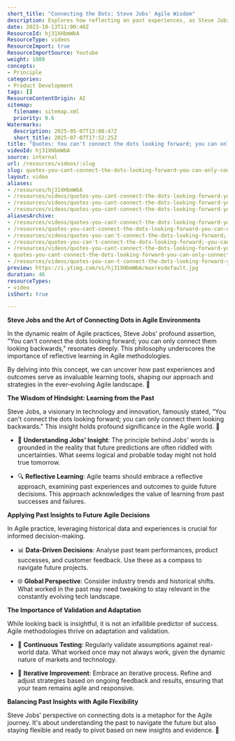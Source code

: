 ```yaml
---
short_title: "Connecting the Dots: Steve Jobs' Agile Wisdom"
description: Explores how reflecting on past experiences, as Steve Jobs advised, guides Agile teams in making informed, adaptive decisions and continuous improvements.
date: 2023-10-13T11:00:40Z
ResourceId: hj31XHbmWbA
ResourceType: videos
ResourceImport: true
ResourceImportSource: Youtube
weight: 1000
concepts:
- Principle
categories:
- Product Development
tags: []
ResourceContentOrigin: AI
sitemap:
  filename: sitemap.xml
  priority: 0.6
Watermarks:
  description: 2025-05-07T13:08:47Z
  short_title: 2025-07-07T17:52:25Z
title: "Quotes: You can't connect the dots looking forward; you can only connect them looking backwards. Steve Jobs"
videoId: hj31XHbmWbA
source: internal
url: /resources/videos/:slug
slug: quotes-you-cant-connect-the-dots-looking-forward-you-can-only-connect-them-looking-backwards-steve-jobs-hj31XHbmWbA
layout: video
aliases:
- /resources/hj31XHbmWbA
- /resources/videos/quotes-you-cant-connect-the-dots-looking-forward-you-can-only-connect-them-looking-backwards-steve-jobs-hj31XHbmWbA
- /resources/videos/quotes-you-cant-connect-the-dots-looking-forward-you-can-only-connect-them-looking-backwards-steve-jobs
- /resources/videos/quotes-you-cant-connect-the-dots-looking-forward-you-can-only-connect-them-looking-backwards
aliasesArchive:
- /resources/videos/quotes-you-cant-connect-the-dots-looking-forward-you-can-only-connect-them-looking-backwards-steve-jobs
- /resources/quotes-you-cant-connect-the-dots-looking-forward-you-can-only-connect-them-looking-backwards-steve-jobs
- /resources/videos/quotes-you-can't-connect-the-dots-looking-forward;-you-can-only-connect-them-looking-backwards
- /resources/quotes-you-can't-connect-the-dots-looking-forward;-you-can-only-connect-them-looking-backwards
- /resources/videos/quotes-you-cant-connect-the-dots-looking-forward-you-can-only-connect-them-looking-backwards
- quotes-you-cant-connect-the-dots-looking-forward-you-can-only-connect-them-looking-backwards-steve-jobs-hj31XHbmWbA
- /resources/videos/quotes-you-can-t-connect-the-dots-looking-forward-you-can-only-connect-them-looking-backwards.-steve-jobs
preview: https://i.ytimg.com/vi/hj31XHbmWbA/maxresdefault.jpg
duration: 46
resourceTypes:
- video
isShort: true

---
```

**Steve Jobs and the Art of Connecting Dots in Agile Environments** 

In the dynamic realm of Agile practices, Steve Jobs' profound assertion, "You can't connect the dots looking forward; you can only connect them looking backwards," resonates deeply. This philosophy underscores the importance of reflective learning in Agile methodologies.  

By delving into this concept, we can uncover how past experiences and outcomes serve as invaluable learning tools, shaping our approach and strategies in the ever-evolving Agile landscape. 🌟 

**The Wisdom of Hindsight: Learning from the Past** 

Steve Jobs, a visionary in technology and innovation, famously stated, “You can't connect the dots looking forward; you can only connect them looking backwards.” This insight holds profound significance in the Agile world. 🔄 

- 🧐 **Understanding Jobs' Insight**: The principle behind Jobs' words is grounded in the reality that future predictions are often riddled with uncertainties. What seems logical and probable today might not hold true tomorrow. 

- 🔍 **Reflective Learning**: Agile teams should embrace a reflective approach, examining past experiences and outcomes to guide future decisions. This approach acknowledges the value of learning from past successes and failures. 

**Applying Past Insights to Future Agile Decisions** 

In Agile practice, leveraging historical data and experiences is crucial for informed decision-making. 

- 📊 **Data-Driven Decisions**: Analyse past team performances, product successes, and customer feedback. Use these as a compass to navigate future projects. 

- 🌐 **Global Perspective**: Consider industry trends and historical shifts. What worked in the past may need tweaking to stay relevant in the constantly evolving tech landscape. 

**The Importance of Validation and Adaptation** 

While looking back is insightful, it is not an infallible predictor of success. Agile methodologies thrive on adaptation and validation. 

- 🔬 **Continuous Testing**: Regularly validate assumptions against real-world data. What worked once may not always work, given the dynamic nature of markets and technology. 

- 🔄 **Iterative Improvement**: Embrace an iterative process. Refine and adjust strategies based on ongoing feedback and results, ensuring that your team remains agile and responsive. 

**Balancing Past Insights with Agile Flexibility** 

Steve Jobs’ perspective on connecting dots is a metaphor for the Agile journey. It's about understanding the past to navigate the future but also staying flexible and ready to pivot based on new insights and evidence. 🌟
